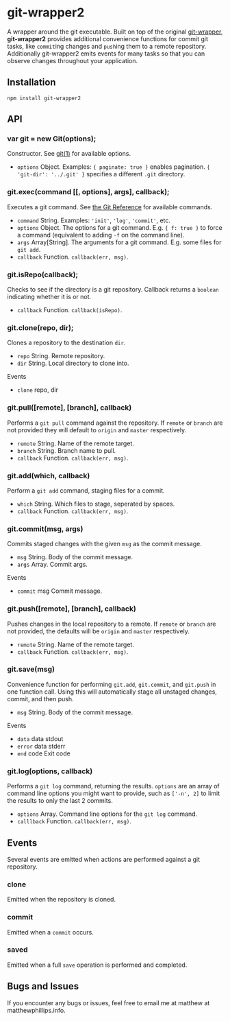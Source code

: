 git-wrapper2
===========

A wrapper around the git executable. Built on top of the original [git-wrapper](https://github.com/pvorb/node-git-wrapper), **git-wrapper2** provides additional convenience functions for commit git tasks, like `commit`ing changes and `push`ing them to a remote repository. Additionally git-wrapper2 emits events for many tasks so that you can observe changes throughout your application.

## Installation

    npm install git-wrapper2

## API

### var git = new Git(options);

Constructor. See [git(1)](http://git-scm.com/docs/git) for available options.

  * `options` Object. Examples: `{ paginate: true }` enables pagination.
    `{ 'git-dir': '../.git' }` specifies a different `.git` directory.

### git.exec(command [[, options], args], callback);

Executes a git command. See [the Git Reference](http://git-scm.com/docs/) for
available commands.

  * `command`   String.         Examples: `'init'`, `'log'`, `'commit'`, etc.
  * `options`   Object.         The options for a git command. E.g.
                                `{ f: true }` to force a command (equivalent
                                to adding `-f` on the command line).
  * `args`      Array[String].  The arguments for a git command. E.g. some
                                files for `git add`.
  * `callback`  Function.       `callback(err, msg)`.

### git.isRepo(callback);

Checks to see if the directory is a git repository. Callback returns a `boolean` indicating whether it is or not.

  * `callback` Function.        `callback(isRepo)`.

### git.clone(repo, dir);

Clones a repository to the destination `dir`.

  * `repo`     String.          Remote repository.
  * `dir`      String.          Local directory to clone into.

Events
  * `clone`    repo, dir        

### git.pull([remote], [branch], callback)

Performs a `git pull` command against the repository. If `remote` or `branch` are not provided they will default to `origin` and `master` respectively.

  * `remote`   String.          Name of the remote target.
  * `branch`   String.          Branch name to pull.
  * `callback` Function.        `callback(err, msg)`.

### git.add(which, callback)

Perform a `git add` command, staging files for a commit.

  * `which`    String.          Which files to stage, seperated by spaces.
  * `callback` Function.        `callback(err, msg)`.

### git.commit(msg, args)

Commits staged changes with the given `msg` as the commit message.

  * `msg`      String.          Body of the commit message.
  * `args`     Array.           Commit args.

Events

  * `commit`   msg              Commit message.

### git.push([remote], [branch], callback)

Pushes changes in the local repository to a remote. If `remote` or `branch` are not provided, the defaults will be `origin` and `master` respectively.

  * `remote`   String.          Name of the remote target.
  * `callback` Function.        `callback(err, msg)`.

### git.save(msg)

Convenience function for performing `git.add`, `git.commit`, and `git.push` in one function call. Using this will automatically stage all unstaged changes, commit, and then push.

  * `msg`      String.          Body of the commit message.

Events

  * `data`     data             stdout
  * `error`    data             stderr
  * `end`      code             Exit code

### git.log(options, callback)

Performs a `git log` command, returning the results. `options` are an array of command line options you might want to provide, such as `['-n', 2]` to limit the results to only the last 2 commits.

  * `options`   Array.          Command line options for the `git log` command.
  * `calllback` Function.       `callback(err, msg)`.

## Events

Several events are emitted when actions are performed against a git repository.

### clone

Emitted when the repository is cloned.

### commit

Emitted when a `commit` occurs.

### saved

Emitted when a full `save` operation is performed and completed.

## Bugs and Issues

If you encounter any bugs or issues, feel free to email me at matthew at matthewphillips.info.
